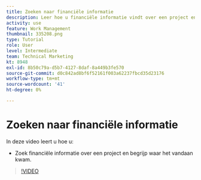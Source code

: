 ```yaml
---
title: Zoeken naar financiële informatie
description: Leer hoe u financiële informatie vindt over een project en begrijpt waar het vandaan komt.
activity: use
feature: Work Management
thumbnail: 335208.png
type: Tutorial
role: User
level: Intermediate
team: Technical Marketing
kt: 8948
exl-id: 8b50c79a-d5b7-4127-8daf-8a449b3fe570
source-git-commit: d0c842ad8bf6f52161f003a62237fbcd35d23176
workflow-type: tm+mt
source-wordcount: '41'
ht-degree: 0%

---
```


# Zoeken naar financiële informatie

In deze video leert u hoe u:

* Zoek financiële informatie over een project en begrijp waar het vandaan kwam.

>[!VIDEO](https://video.tv.adobe.com/v/335208/?quality=12)
